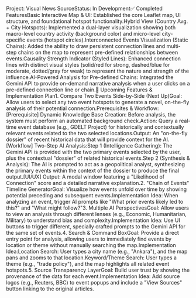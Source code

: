 Project: Visual News SourceStatus: In Development✅ Completed FeaturesBasic Interactive Map & UI: Established the core Leaflet map, UI structure, and foundational hotspot functionality.Hybrid View (Country Avg. + City Hotspots): Implemented a dual-layer visualization showing both macro-level country activity (background color) and micro-level city-specific events (hotspot circles).Interconnected Events Visualization (Static Chains): Added the ability to draw persistent connection lines and multi-step chains on the map to represent pre-defined relationships between events.Causality Strength Indicator (Styled Lines): Enhanced connection lines with distinct visual styles (solid/red for strong, dashed/blue for moderate, dotted/gray for weak) to represent the nature and strength of the influence.AI-Powered Analysis for Pre-defined Chains: Integrated the Gemini API to provide on-demand narrative analysis when a user clicks on a pre-defined connection line or chain.📝 Upcoming Features & Implementation Plan1. Compare Two Events Side-by-Side (Next Up)Goal: Allow users to select any two event hotspots to generate a novel, on-the-fly analysis of their potential connection.Prerequisites & Workflow:[Prerequisite] Dynamic Knowledge Base Creation: Before analysis, the system must perform an automated background check.Action: Query a real-time event database (e.g., GDELT Project) for historically and contextually relevant events related to the two selected locations.Output: An "on-the-fly dossier" of recent historical data that will provide context for the AI.[Workflow] Two-Step AI Analysis:Step 1 (Intelligence Gathering): The Gemini API is provided with the two primary events selected by the user, plus the contextual "dossier" of related historical events.Step 2 (Synthesis & Analysis): The AI is prompted to act as a geopolitical analyst, synthesizing the primary events within the context of the dossier to produce the final output.[UI/UX] Output: A modal window featuring a "Likelihood of Connection" score and a detailed narrative explanation.2. "Chain of Events" Timeline GeneratorGoal: Visualize how events unfold over time by showing potential preceding and subsequent events.Implementation Idea: When analyzing an event, trigger AI prompts like "What prior events likely led to this?" and "What might follow?"3. Multiple AI PerspectivesGoal: Allow users to view an analysis through different lenses (e.g., Economic, Humanitarian, Military) to understand bias and complexity.Implementation Idea: Use UI buttons to trigger different, specially crafted prompts to the Gemini API for the same set of events.4. Search & Command BoxGoal: Provide a direct entry point for analysis, allowing users to immediately find events by location or theme without manually searching the map.Implementation Idea:Location Search: User types a city name (e.g., "Ankara"), and the map pans and zooms to that location.Keyword/Theme Search: User types a theme (e.g., "trade policy"), and the map highlights all related event hotspots.5. Source Transparency LayerGoal: Build user trust by showing the provenance of the data for each event.Implementation Idea: Add source logos (e.g., Reuters, BBC) to event popups and include a "View Sources" button linking to the original articles.